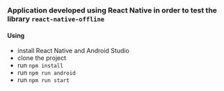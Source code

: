 ### Application developed using React Native in order to test the library `react-native-offline`

#### Using

- install React Native and Android Studio
- clone the project
- run `npm install`
- run `npm run android`
- run `npm run start`

